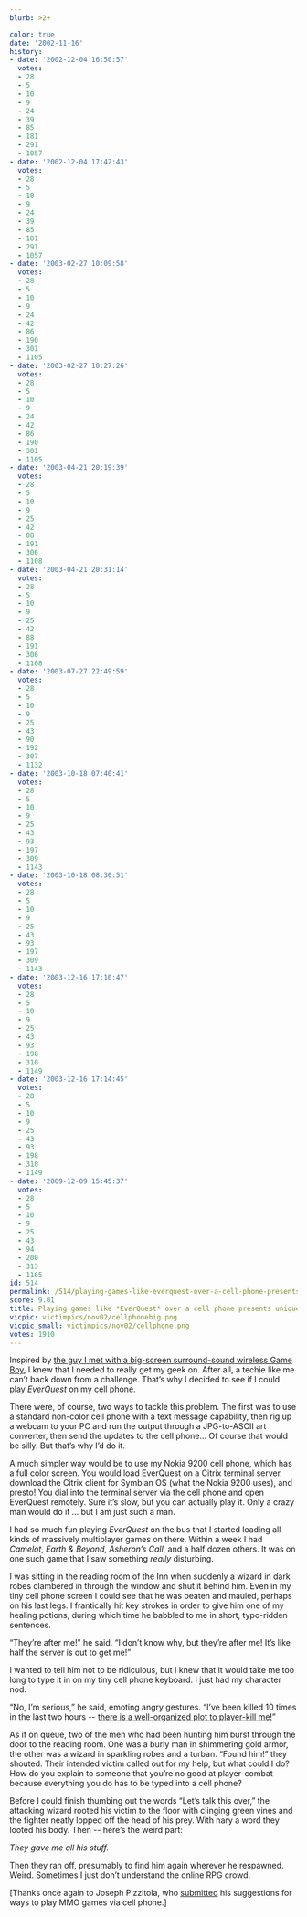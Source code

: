 ```yaml
---
blurb: >2+

color: true
date: '2002-11-16'
history:
- date: '2002-12-04 16:50:57'
  votes:
  - 28
  - 5
  - 10
  - 9
  - 24
  - 39
  - 85
  - 181
  - 291
  - 1057
- date: '2002-12-04 17:42:43'
  votes:
  - 28
  - 5
  - 10
  - 9
  - 24
  - 39
  - 85
  - 181
  - 291
  - 1057
- date: '2003-02-27 10:09:58'
  votes:
  - 28
  - 5
  - 10
  - 9
  - 24
  - 42
  - 86
  - 190
  - 301
  - 1105
- date: '2003-02-27 10:27:26'
  votes:
  - 28
  - 5
  - 10
  - 9
  - 24
  - 42
  - 86
  - 190
  - 301
  - 1105
- date: '2003-04-21 20:19:39'
  votes:
  - 28
  - 5
  - 10
  - 9
  - 25
  - 42
  - 88
  - 191
  - 306
  - 1108
- date: '2003-04-21 20:31:14'
  votes:
  - 28
  - 5
  - 10
  - 9
  - 25
  - 42
  - 88
  - 191
  - 306
  - 1108
- date: '2003-07-27 22:49:59'
  votes:
  - 28
  - 5
  - 10
  - 9
  - 25
  - 43
  - 90
  - 192
  - 307
  - 1132
- date: '2003-10-18 07:40:41'
  votes:
  - 28
  - 5
  - 10
  - 9
  - 25
  - 43
  - 93
  - 197
  - 309
  - 1143
- date: '2003-10-18 08:30:51'
  votes:
  - 28
  - 5
  - 10
  - 9
  - 25
  - 43
  - 93
  - 197
  - 309
  - 1143
- date: '2003-12-16 17:10:47'
  votes:
  - 28
  - 5
  - 10
  - 9
  - 25
  - 43
  - 93
  - 198
  - 310
  - 1149
- date: '2003-12-16 17:14:45'
  votes:
  - 28
  - 5
  - 10
  - 9
  - 25
  - 43
  - 93
  - 198
  - 310
  - 1149
- date: '2009-12-09 15:45:37'
  votes:
  - 28
  - 5
  - 10
  - 9
  - 25
  - 43
  - 94
  - 200
  - 313
  - 1165
id: 514
permalink: /514/playing-games-like-everquest-over-a-cell-phone-presents-unique-challenges/
score: 9.01
title: Playing games like *EverQuest* over a cell phone presents unique challenges.
vicpic: victimpics/nov02/cellphonebig.png
vicpic_small: victimpics/nov02/cellphone.png
votes: 1910
---
```


Inspired by [the guy I met with a big-screen surround-sound wireless
Game Boy](%ARTICLE[509]%), I knew that I needed to really get my
geek on. After all, a techie like me can’t back down from a challenge.
That’s why I decided to see if I could play *EverQuest* on my cell
phone.

There were, of course, two ways to tackle this problem. The first was to
use a standard non-color cell phone with a text message capability, then
rig up a webcam to your PC and run the output through a JPG-to-ASCII art
converter, then send the updates to the cell phone... Of course that
would be silly. But that’s why I’d do it.

A much simpler way would be to use my Nokia 9200 cell phone, which has a
full color screen. You would load EverQuest on a Citrix terminal server,
download the Citrix client for Symbian OS (what the Nokia 9200 uses),
and presto! You dial into the terminal server via the cell phone and
open EverQuest remotely. Sure it’s slow, but you can actually play it.
Only a crazy man would do it ... but I am just such a man.

I had so much fun playing *EverQuest* on the bus that I started loading
all kinds of massively multiplayer games on there. Within a week I had
*Camelot*, *Earth & Beyond*, *Asheron’s Call*, and a half dozen others.
It was on one such game that I saw something *really* disturbing.

I was sitting in the reading room of the Inn when suddenly a wizard in
dark robes clambered in through the window and shut it behind him. Even
in my tiny cell phone screen I could see that he was beaten and mauled,
perhaps on his last legs. I frantically hit key strokes in order to give
him one of my healing potions, during which time he babbled to me in
short, typo-ridden sentences.

“They’re after me!” he said. “I don’t know why, but they’re after me!
It’s like half the server is out to get me!”

I wanted to tell him not to be ridiculous, but I knew that it would take
me too long to type it in on my tiny cell phone keyboard. I just had my
character nod.

“No, I’m serious,” he said, emoting angry gestures. “I’ve been killed 10
times in the last two hours -- [there is a well-organized plot to
player-kill me!](%ARTICLE[490]%)”

As if on queue, two of the men who had been hunting him burst through
the door to the reading room. One was a burly man in shimmering gold
armor, the other was a wizard in sparkling robes and a turban. “Found
him!” they shouted. Their intended victim called out for my help, but
what could I do? How do you explain to someone that you’re no good at
player-combat because everything you do has to be typed into a cell
phone?

Before I could finish thumbing out the words “Let’s talk this over,” the
attacking wizard rooted his victim to the floor with clinging green
vines and the fighter neatly lopped off the head of his prey. With nary
a word they looted his body. Then -- here’s the weird part:

*They gave me all his stuff.*

Then they ran off, presumably to find him again wherever he respawned.
Weird. Sometimes I just don’t understand the online RPG crowd.

\[Thanks once again to Joseph Pizzitola, who
[submitted](mailto:feedback@gamespy.com) his suggestions for ways to
play MMO games via cell phone.\]